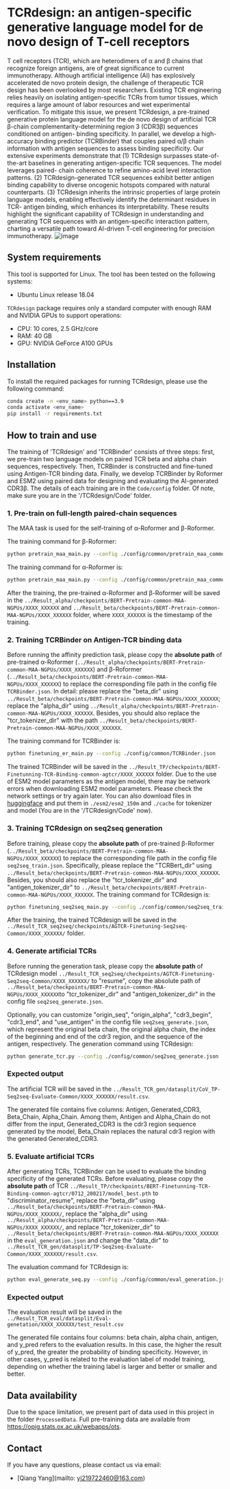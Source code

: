 # TCRdesign: an antigen-specific generative language model for de novo design of T-cell receptors

T cell receptors (TCR), which are heterodimers of α and β chains that recognize foreign antigens, are of great significance
to current immunotherapy. Although artificial intelligence (AI) has explosively accelerated de novo protein design, the
challenge of therapeutic TCR design has been overlooked by most researchers. Existing TCR engineering relies heavily on
isolating antigen-specific TCRs from tumor tissues, which requires a large amount of labor resources and wet experimental
verification. To mitigate this issue, we present TCRdesign, a pre-trained generative protein language model for the de
novo design of artificial TCR β-chain complementarity-determining region 3 (CDR3β) sequences conditioned on antigen-
binding specificity. In parallel, we develop a high-accuracy binding predictor (TCRBinder) that couples paired α/β
chain information with antigen sequences to assess binding specificity. Our extensive experiments demonstrate that (1)
TCRdesign surpasses state-of-the-art baselines in generating antigen-specific TCR sequences. The model leverages paired-
chain coherence to refine amino-acid level interaction patterns. (2) TCRdesign-generated TCR sequences exhibit better
antigen binding capability to diverse oncogenic hotspots compared with natural counterparts. (3) TCRdesign inherits
the intrinsic properties of large protein language models, enabling effectively identify the determinant residues in TCR-
antigen binding, which enhances its interpretability. These results highlight the significant capability of TCRdesign in
understanding and generating TCR sequences with an antigen-specific interaction pattern, charting a versatile path
toward AI-driven T-cell engineering for precision immunotherapy.
![image](https://github.com/lixiaokun2020/TCRdesign/blob/main/Framework.png)

## System requirements
This tool is supported for Linux. The tool has been tested on the following systems:

+ Ubuntu Linux release 18.04

`TCRdesign` package requires only a standard computer with enough RAM and NVIDIA GPUs to support operations:

+ CPU: 10 cores, 2.5 GHz/core
+ RAM: 40 GB
+ GPU: NVIDIA GeForce A100 GPUs

## Installation
To install the required packages for running TCRdesign, please use the following command:
```bash
conda create -n <env_name> python==3.9
conda activate <env_name>
pip install -r requirements.txt
```

## How to train and use
The training of 'TCRdesign' and 'TCRBinder' consists of three steps: first, we pre-train two language models on paired TCR beta and alpha chain sequences, respectively. Then, TCRBinder is constructed and fine-tuned using Antigen-TCR binding data. Finally, we develop TCRBinder by Roformer and ESM2 using paired data for designing and evaluating the AI-generated CDR3β. The details of each training are in the `Code/config` folder. Of note, make sure you are in the '/TCRdesign/Code' folder.


### 1. Pre-train on full-length paired-chain sequences
The MAA task is used for the self-training of α-Roformer and β-Roformer. 

The training command for β-Roformer:
```bash
python pretrain_maa_main.py --config ./config/common/pretrain_maa_common_beta.json
```
The training command for α-Roformer is:
```bash
python pretrain_maa_main.py --config ./config/common/pretrain_maa_common_alpha.json
```
After the training, the pre-trained α-Roformer and β-Roformer will be saved in the `../Result_alpha/checkpoints/BERT-Pretrain-common-MAA-NGPUs/XXXX_XXXXXX` and `../Result_beta/checkpoints/BERT-Pretrain-common-MAA-NGPUs/XXXX_XXXXXX` folder, where `XXXX_XXXXXX` is the timestamp of the training.


### 2. Training TCRBinder on Antigen-TCR binding data

Before running the affinity prediction task, please copy the **absolute path** of pre-trained α-Roformer (`../Result_alpha/checkpoints/BERT-Pretrain-common-MAA-NGPUs/XXXX_XXXXXX`) and β-Roformer (`../Result_beta/checkpoints/BERT-Pretrain-common-MAA-NGPUs/XXXX_XXXXXX`) to replace the corresponding file path in the config file `TCRBinder.json`. In detail: please replace the "beta_dir" using `../Result_beta/checkpoints/BERT-Pretrain-common-MAA-NGPUs/XXXX_XXXXXX`; replace the "alpha_dir"  using `../Result_alpha/checkpoints/BERT-Pretrain-common-MAA-NGPUs/XXXX_XXXXXX`. Besides, you should also replace the "tcr_tokenizer_dir" with the path `../Result_beta/checkpoints/BERT-Pretrain-common-MAA-NGPUs/XXXX_XXXXXX`. 

The training command for TCRBinder is:
```bash
python finetuning_er_main.py --config ./config/common/TCRBinder.json
```
The trained TCRBinder will be saved in the `../Result_TP/checkpoints/BERT-Finetunning-TCR-Binding-common-agtcr/XXXX_XXXXXX` folder.
Due to the use of ESM2 model parameters as the antigen model, there may be network errors when downloading ESM2  model parameters. Please check the network settings or try again later. You can also download files in [huggingface](https://huggingface.co/facebook/esm2_t30_150M_UR50D/tree/main) and put them in `./esm2/esm2_150m` and `./cache` for tokenizer and model (You are in the '/TCRdesign/Code' now).

### 3. Training TCRdesign on seq2seq generation
Before training, please copy the **absolute path** of pre-trained β-Roformer (`../Result_beta/checkpoints/BERT-Pretrain-common-MAA-NGPUs/XXXX_XXXXXX`) to replace the corresponding file path in the config file `seq2seq_train.json`. Specifically, please replace the "TCRBert_dir" using `../Result_beta/checkpoints/BERT-Pretrain-common-MAA-NGPUs/XXXX_XXXXXX`. Besides, you should also replace the "tcr_tokenizer_dir" and "antigen_tokenizer_dir" to `../Result_beta/checkpoints/BERT-Pretrain-common-MAA-NGPUs/XXXX_XXXXXX`. 
The training command for TCRdesign is:
```bash
python finetuning_seq2seq_main.py --config ./config/common/seq2seq_train.json
```
After the training, the trained TCRdesign will be saved in the `../Result_TCR_seq2seq/checkpoints/AGTCR-Finetuning-Seq2seq-Common/XXXX_XXXXXX/` folder.

### 4. Generate artificial TCRs
Before running the generation task, please copy the **absolute path** of TCRdesign model `../Result_TCR_seq2seq/checkpoints/AGTCR-Finetuning-Seq2seq-Common/XXXX_XXXXXX/` to "resume", copy the absolute path of `../Result_beta/checkpoints/BERT-Pretrain-common-MAA-NGPUs/XXXX_XXXXXX`to "tcr_tokenizer_dir" and "antigen_tokenizer_dir" in the config file `seq2seq_generate.json`. 

Optionally, you can customize "origin_seq", "origin_alpha", "cdr3_begin", "cdr3_end", and "use_antigen" in the config file `seq2seq_generate.json`, which represent the original beta chain, the original alpha chain, the index of the beginning and end of the cdr3 region, and the sequence of the antigen, respectively.
The generation command using TCRdesign:
```bash
python generate_tcr.py --config ./config/common/seq2seq_generate.json
```
### Expected output
The artificial TCR will be saved in the `../Result_TCR_gen/datasplit/CoV_TP-Seq2seq-Evaluate-Common/XXXX_XXXXXX/result.csv`.

The generated file contains five columns: Antigen, Generated_CDR3, Beta_Chain, Alpha_Chain. Among them, Antigen and Alpha_Chain do not differ from the input, Generated_CDR3 is the cdr3 region sequence generated by the model, Beta_Chain replaces the natural cdr3 region with the generated Generated_CDR3.

### 5. Evaluate artificial TCRs
After generating TCRs, TCRBinder can be used to evaluate the binding specificity of the generated TCRs. Before evaluating, please copy the **absolute path** of TCR `../Result_TP/checkpoints/BERT-Finetunning-TCR-Binding-common-agtcr/0712_200217/model_best.pth` to "discriminator_resume", replace the "beta_dir" using `../Result_beta/checkpoints/BERT-Pretrain-common-MAA-NGPUs/XXXX_XXXXXX/`, replace the "alpha_dir"  using `../Result_alpha/checkpoints/BERT-Pretrain-common-MAA-NGPUs/XXXX_XXXXXX/`, and replace "tcr_tokenizer_dir" to `../Result_beta/checkpoints/BERT-Pretrain-common-MAA-NGPUs/XXXX_XXXXXX`  in the `eval_generation.json` and change the "data_dir" to `../Result_TCR_gen/datasplit/TP-Seq2seq-Evaluate-Common/XXXX_XXXXXX/result.csv`. 

The evaluation command for TCRdesign is:
```bash
python eval_generate_seq.py --config ./config/common/eval_generation.json
```
### Expected output
The evaluation result will be saved in the `../Result_TCR_eval/datasplit/Eval-genetation/XXXX_XXXXXX/test_result.csv` 

The generated file contains four columns: beta chain, alpha chain, antigen, and y_pred refers to the evaluation results. In this case, the higher the result of y_pred, the greater the probability of binding specificity. However, in other cases, y_pred is related to the evaluation label of model training, depending on whether the training label is larger and better or smaller and better.


## Data availability
Due to the space limitation, we present part of data used in this project in the folder `ProcessedData`. Full pre-training data are available from https://opig.stats.ox.ac.uk/webapps/ots.

## Contact
If you have any questions, please contact us via email: 
- [Qiang Yang](mailto: yj219722460@163.com)

